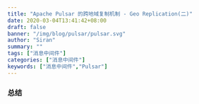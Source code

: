 ```yaml
---
title: "Apache Pulsar 的跨地域复制机制 - Geo Replication(二)"
date: 2020-03-04T13:41:42+08:00
draft: false
banner: "/img/blog/pulsar/pulsar.svg"
author: "Siran"
summary: ""
tags: ["消息中间件"]
categories: ["消息中间件"]
keywords: ["消息中间件","Pulsar"]
---
```


### 总结

